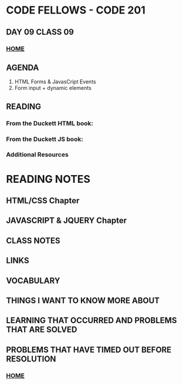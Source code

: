 # CODE FELLOWS - CODE 201

## DAY 09 CLASS 09


### [HOME](../README.md)

## AGENDA
1.  HTML Forms & JavasCript Events	
1.  Form input + dynamic elements

## READING
### From the Duckett HTML book:

### From the Duckett JS book:

### Additional Resources

# READING NOTES
## HTML/CSS Chapter 

## JAVASCRIPT & JQUERY Chapter 

## CLASS NOTES

## LINKS

## VOCABULARY

## THINGS I WANT TO KNOW MORE ABOUT

## LEARNING THAT OCCURRED AND PROBLEMS THAT ARE SOLVED

## PROBLEMS THAT HAVE TIMED OUT BEFORE RESOLUTION

### [HOME](../README.md)